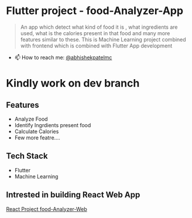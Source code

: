 # Flutter project - food-Analyzer-App
> An app which detect what kind of food it is , what ingredients  are used, what is the calories present in that food  and many more features similar to these. This is Machine Learning project combined with frontend which is combined with Flutter App development

- 📫 How to reach me: [@abhishekpatelmc](https://www.linkedin.com/in/abhishekpatelmc/)

# Kindly work on dev branch 

## Features 
- Analyze Food 
- Identify Ingrdients present food 
- Calculate Calories 
- Few more featre.... 

## Tech Stack 
- Flutter
- Machine Learning 

## Intrested in building React Web App 
[React Project food-Analyzer-Web](https://github.com/abhishekpatelmc/food-Analyzer-Web)
